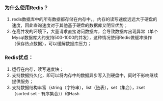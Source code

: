 ### 为什么使用Redis？

1. redis数据库中的所有数据都存储在内存中，，内存的读写速度远远大于硬盘的速度，因此查询速度对于其他基于硬盘的数据库又明显优势；
2. 在高并发的环境下，大量请求直接访问数据库，会导致数据库出现异常（单个Mysql数据库大约支持500-1000的并发），这种情况使用Redis做缓冲操作（保存热点数据），可以缓解数据库压力；

### Redis优点：

1. 运行在内存，读写速度快；
2. 支持数据持久化，即可以将内存中的数据异步写入到硬盘中，同时不影响继续提供服务；
3. 支持数据结构丰富（string（字符串），list（链表），set（集合），zset（sorted set - 有序集合））和Hash



